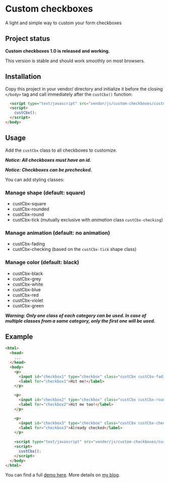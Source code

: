 # Custom checkboxes

A light and simple way to custom your form checkboxes

## Project status

**Custom checkboxes 1.0 is released and working.**

This version is stable and should work smoothly on most browsers.

## Installation

Copy this project in your vendor/ directory and initialize it before the closing `</body>` tag and call immediately after the `custCbx()` function:

``` html
  <script type="text/javascript" src="vendor/js/custom-checkboxes/customCheckboxes_1.0.min.js"></script>
  <script>
    custCbx();
  </script>
</body>
```

## Usage

Add the `custCbx` class to all checkboxes to customize.

***Notice: All checkboxes must have an id.***

***Notice: Checkboxes can be prechecked.***

You can add styling classes:

### Manage shape (default: square)
* custCbx-square
* custCbx-rounded
* custCbx-round
* custCbx-tick (mutually exclusive with *animation* class `custCbx-checking`)

### Manage animation (default: no animation)
* custCbx-fading
* custCbx-checking (based on the `custCbx-tick` shape class)

### Manage color (default: black)
* custCbx-black
* custCbx-grey
* custCbx-white
* custCbx-blue
* custCbx-red
* custCbx-violet
* custCbx-green

***Warning: Only one class of each category can be used. In case of multiple classes from a same category, only the first one will be used.***

## Example

``` html
<html>
  <head>
    ...
  </head>
  <body>
    <p>
      <input id="checkbox1" type="checkbox" class="custCbx custCbx-fading">
      <label for="checkbox1">Hit me!</label>
    </p>

    <p>
      <input id="checkbox2" type="checkbox" class="custCbx custCbx-round custCbx-red">
      <label for="checkbox2">Hit me too!</label>
    </p>

    <p>
      <input id="checkbox3" type="checkbox" class="custCbx custCbx-checking" checked>
      <label for="checkbox3">Already checked</label>
    </p>
    
    <script type="text/javascript" src="vendor/js/custom-checkboxes/customCheckboxes_1.0.min.js"></script>
    <script>
      custCbx();
    </script>
  </body>
</html>
```

You can find a full [demo here](). More details on [my blog](https://alx.design/article/14-custom-checkboxes).
